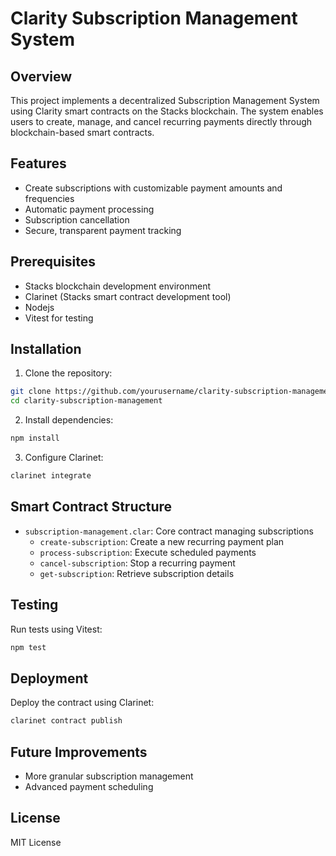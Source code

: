 # Clarity Subscription Management System

## Overview
This project implements a decentralized Subscription Management System using Clarity smart contracts on the Stacks blockchain. The system enables users to create, manage, and cancel recurring payments directly through blockchain-based smart contracts.

## Features
- Create subscriptions with customizable payment amounts and frequencies
- Automatic payment processing
- Subscription cancellation
- Secure, transparent payment tracking

## Prerequisites
- Stacks blockchain development environment
- Clarinet (Stacks smart contract development tool)
- Nodejs
- Vitest for testing

## Installation

1. Clone the repository:
```bash
git clone https://github.com/yourusername/clarity-subscription-management.git
cd clarity-subscription-management
```

2. Install dependencies:
```bash
npm install
```

3. Configure Clarinet:
```bash
clarinet integrate
```

## Smart Contract Structure
- `subscription-management.clar`: Core contract managing subscriptions
  - `create-subscription`: Create a new recurring payment plan
  - `process-subscription`: Execute scheduled payments
  - `cancel-subscription`: Stop a recurring payment
  - `get-subscription`: Retrieve subscription details

## Testing
Run tests using Vitest:
```bash
npm test
```

## Deployment
Deploy the contract using Clarinet:
```bash
clarinet contract publish
```


## Future Improvements
- More granular subscription management
- Advanced payment scheduling

## License
MIT License
